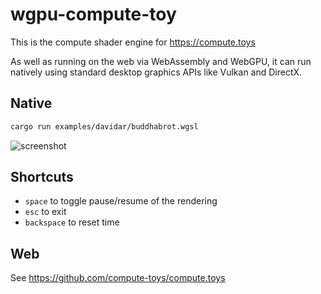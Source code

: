 # wgpu-compute-toy

This is the compute shader engine for https://compute.toys

As well as running on the web via WebAssembly and WebGPU, it can run natively using standard desktop graphics APIs like Vulkan and DirectX.

## Native

```sh
cargo run examples/davidar/buddhabrot.wgsl
```

![screenshot](https://user-images.githubusercontent.com/24291/230871630-7bee3977-8d24-4259-8af6-639232929672.png)

## Shortcuts

- `space` to toggle pause/resume of the rendering
- `esc` to exit
- `backspace` to reset time

## Web

See https://github.com/compute-toys/compute.toys
